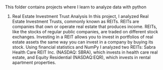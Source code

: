 This folder contains projects where I learn to analyze data with python
1) Real Estate Investment Trust Analysis 
  In this project, I analyzed Real Estate Investment Trusts, commonly known as REITs. REITs are companies that own or operate real estate that produces           income. REITs, like the stocks of regular public companies, are traded on different stock exchanges. Investing in a REIT allows you to invest in portfolios of   real estate assets the same way you can invest in a company by buying its stock. Using financial statistics and NumPy I analyzed two REITs: Sabra Health Care   REIT Inc. (NASDAQ: SBRA), which invests in health care real estate, and Equity Residential (NASDAQ:EQR), which invests in rental apartment properties.
